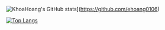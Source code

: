 ![KhoaHoang's GitHub stats](https://github-readme-stats.vercel.app/api?username=ehoang0106&show_icons=true&theme=tokyonight)](https://github.com/ehoang0106)

[![Top Langs](https://github-readme-stats.vercel.app/api/top-langs/?username=ehoang0106&theme=tokyonight&layout=compact)](https://github.com/ehoang0106)

